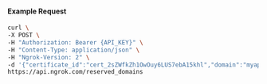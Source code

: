<!-- Code generated for API Clients. DO NOT EDIT. -->

#### Example Request

```bash
curl \
-X POST \
-H "Authorization: Bearer {API_KEY}" \
-H "Content-Type: application/json" \
-H "Ngrok-Version: 2" \
-d '{"certificate_id":"cert_2sZWfkZh1OwOuy6LUS7ebA15khl","domain":"myapp.mydomain.com","region":"us"}' \
https://api.ngrok.com/reserved_domains
```
